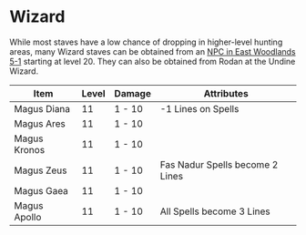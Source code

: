 # Wizard

While most staves have a low chance of dropping in higher-level hunting areas, many Wizard staves can be obtained from an [NPC in East Woodlands 5-1](../../knowledge/staff_crafting) starting at level 20. They can also be obtained from Rodan at the Undine Wizard.

| Item | Level | Damage | Attributes |
|-|-|-|-|
|Magus Diana | 11 | 1 - 10 | -1 Lines on Spells |
|Magus Ares  | 11 | 1 - 10 | |
|Magus Kronos | 11 | 1 - 10 | |
|Magus Zeus | 11 | 1 - 10 | Fas Nadur Spells become 2 Lines|
|Magus Gaea | 11 | 1 - 10 | |
|Magus Apollo | 11 | 1 - 10 | All Spells become 3 Lines |

